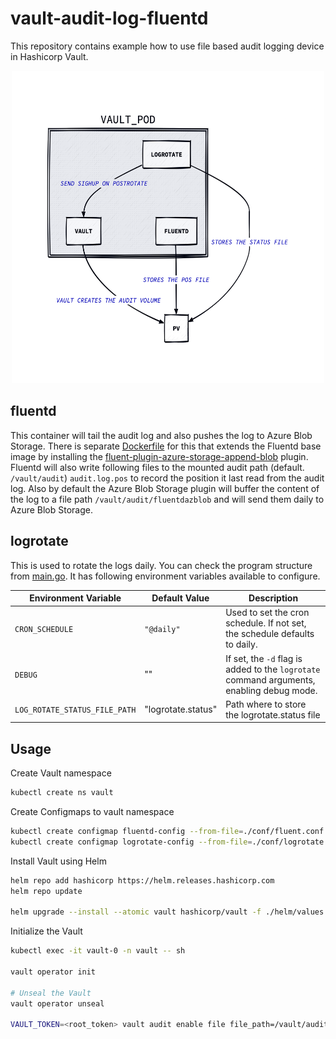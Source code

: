 # vault-audit-log-fluentd

This repository contains example how to use file based audit logging device in Hashicorp Vault.

<p align="center">
<img src="diagram.png" alt="Diagram" width="500" height="500" />
</p>

## fluentd

This container will tail the audit log and also pushes the log to Azure Blob Storage. There is separate [Dockerfile](./fluentd/Dockerfile) for this that extends the Fluentd base image by installing the [fluent-plugin-azure-storage-append-blob](https://github.com/microsoft/fluent-plugin-azure-storage-append-blob) plugin. Fluentd will also write following files to the mounted audit path (default. `/vault/audit`) `audit.log.pos` to record the position it last read from the audit log. Also by default the Azure Blob Storage plugin will buffer the content of the log to a file path `/vault/audit/fluentdazblob` and will send them daily to Azure Blob Storage.

## logrotate

This is used to rotate the logs daily. You can check the program structure from [main.go](./main.go). It has following environment variables available to configure.

| Environment Variable          | Default Value      | Description                                                                               |
| ----------------------------- | ------------------ | ----------------------------------------------------------------------------------------- |
| `CRON_SCHEDULE`               | `"@daily"`         | Used to set the cron schedule. If not set, the schedule defaults to daily.                |
| `DEBUG`                       | ""                 | If set, the `-d` flag is added to the `logrotate` command arguments, enabling debug mode. |
| `LOG_ROTATE_STATUS_FILE_PATH` | "logrotate.status" | Path where to store the logrotate.status file                                             |

## Usage

Create Vault namespace

```bash
kubectl create ns vault
```

Create Configmaps to vault namespace

```bash
kubectl create configmap fluentd-config --from-file=./conf/fluent.conf -n vault
kubectl create configmap logrotate-config --from-file=./conf/logrotate.conf -n vault
```

Install Vault using Helm

```bash
helm repo add hashicorp https://helm.releases.hashicorp.com
helm repo update

helm upgrade --install --atomic vault hashicorp/vault -f ./helm/values.yaml -n vault
```

Initialize the Vault

```bash
kubectl exec -it vault-0 -n vault -- sh

vault operator init

# Unseal the Vault
vault operator unseal

VAULT_TOKEN=<root_token> vault audit enable file file_path=/vault/audit/audit.log
```
